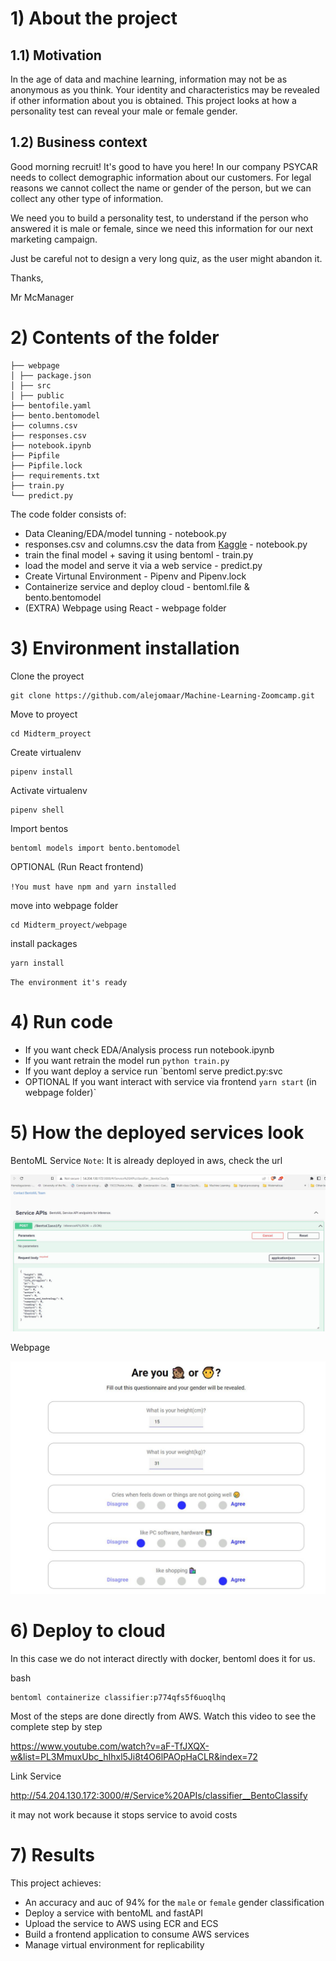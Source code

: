 # 1) About the project

## 1.1) Motivation

In the age of data and machine learning, information may not be as anonymous as you think. Your identity and characteristics may be revealed if other information about you is obtained. This project looks at how a personality test can reveal your male or female gender.

## 1.2) Business context

Good morning recruit! It's good to have you here! In our company PSYCAR needs to collect demographic information about our customers. For legal reasons we cannot collect the name or gender of the person, but we can collect any other type of information.

We need you to build a personality test, to understand if the person who answered it is male or female, since we need this information for our next marketing campaign.

Just be careful not to design a very long quiz, as the user might abandon it.

Thanks,

Mr McManager

# 2) Contents of the folder

```
├── webpage
│ ├── package.json
│ ├── src
│ ├── public
├── bentofile.yaml
├── bento.bentomodel
├── columns.csv
├── responses.csv
├── notebook.ipynb
├── Pipfile
├── Pipfile.lock
├── requirements.txt
├── train.py
└── predict.py
```

The code folder consists of:

- Data Cleaning/EDA/model tunning - notebook.py </li>
- responses.csv and columns.csv the data from [Kaggle](https://www.kaggle.com/datasets/miroslavsabo/young-people-survey) - notebook.py </li>
- train the final model + saving it using bentoml - train.py </li>
- load the model and serve it via a web service - predict.py </li>
- Create Virtunal Environment - Pipenv and Pipenv.lock </li>
- Containerize service and deploy cloud - bentoml.file & bento.bentomodel </li>
- (EXTRA) Webpage using React - webpage folder </li>

# 3) Environment installation

Clone the proyect

```
git clone https://github.com/alejomaar/Machine-Learning-Zoomcamp.git
```

Move to proyect

```
cd Midterm_proyect
```

Create virtualenv

```
pipenv install
```

Activate virtualenv

```
pipenv shell
```

Import bentos

```
bentoml models import bento.bentomodel
```

OPTIONAL (Run React frontend)

`!You must have npm and yarn installed`

move into webpage folder

```
cd Midterm_proyect/webpage
```

install packages

```
yarn install
```

`The environment it's ready`

# 4) Run code

- If you want check EDA/Analysis process run notebook.ipynb
- If you want retrain the model run `python train.py`
- If you want deploy a service run `bentoml serve predict.py:svc
- OPTIONAL If you want interact with service via frontend `yarn start` (in webpage folder)`

# 5) How the deployed services look

BentoML Service
`Note`: It is already deployed in aws, check the url

![bentoml](img/bentoml_service.JPG)

Webpage

![webpage](img/frontend.JPG)

# 6) Deploy to cloud

In this case we do not interact directly with docker, bentoml does it for us.

bash

```
bentoml containerize classifier:p774qfs5f6uoqlhq
```

Most of the steps are done directly from AWS. Watch this video to see the complete step by step

https://www.youtube.com/watch?v=aF-TfJXQX-w&list=PL3MmuxUbc_hIhxl5Ji8t4O6lPAOpHaCLR&index=72

Link Service

http://54.204.130.172:3000/#/Service%20APIs/classifier__BentoClassify

it may not work because it stops service to avoid costs

# 7) Results

This project achieves:

- An accuracy and auc of 94% for the `male` or `female` gender classification
- Deploy a service with bentoML and fastAPI
- Upload the service to AWS using ECR and ECS
- Build a frontend application to consume AWS services
- Manage virtual environment for replicability
